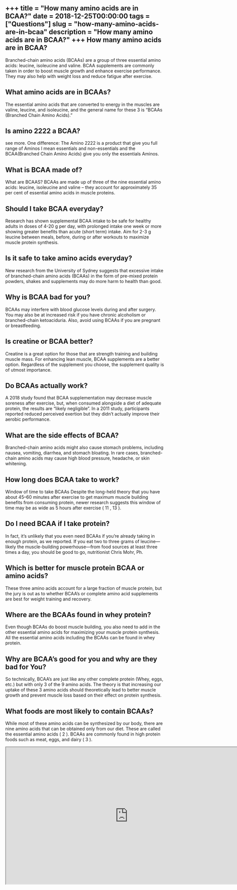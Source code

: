 +++
title = "How many amino acids are in BCAA?"
date = 2018-12-25T00:00:00
tags = ["Questions"]
slug = "how-many-amino-acids-are-in-bcaa"
description = "How many amino acids are in BCAA?"
+++
How many amino acids are in BCAA?
---------------------------------

Branched-chain amino acids (BCAAs) are a group of three essential amino acids: leucine, isoleucine and valine. BCAA supplements are commonly taken in order to boost muscle growth and enhance exercise performance. They may also help with weight loss and reduce fatigue after exercise.

What amino acids are in BCAAs?
------------------------------

The essential amino acids that are converted to energy in the muscles are valine, leucine, and isoleucine, and the general name for these 3 is “BCAAs (Branched Chain Amino Acids).”

Is amino 2222 a BCAA?
---------------------

see more. One difference: The Amino 2222 is a product that give you full range of Aminos I mean essentials and non-essentials and the BCAA(Branched Chain Amino Acids) give you only the essentials Aminos.

What is BCAA made of?
---------------------

What are BCAAS? BCAAs are made up of three of the nine essential amino acids: leucine, isoleucine and valine – they account for approximately 35 per cent of essential amino acids in muscle proteins.

Should I take BCAA everyday?
----------------------------

Research has shown supplemental BCAA intake to be safe for healthy adults in doses of 4-20 g per day, with prolonged intake one week or more showing greater benefits than acute (short term) intake. Aim for 2-3 g leucine between meals, before, during or after workouts to maximize muscle protein synthesis.

Is it safe to take amino acids everyday?
----------------------------------------

New research from the University of Sydney suggests that excessive intake of branched-chain amino acids (BCAAs) in the form of pre-mixed protein powders, shakes and supplements may do more harm to health than good.

Why is BCAA bad for you?
------------------------

BCAAs may interfere with blood glucose levels during and after surgery. You may also be at increased risk if you have chronic alcoholism or branched-chain ketoaciduria. Also, avoid using BCAAs if you are pregnant or breastfeeding.

Is creatine or BCAA better?
---------------------------

Creatine is a great option for those that are strength training and building muscle mass. For enhancing lean muscle, BCAA supplements are a better option. Regardless of the supplement you choose, the supplement quality is of utmost importance.

Do BCAAs actually work?
-----------------------

A 2018 study found that BCAA supplementation may decrease muscle soreness after exercise, but, when consumed alongside a diet of adequate protein, the results are “likely negligible”. In a 2011 study, participants reported reduced perceived exertion but they didn’t actually improve their aerobic performance.

What are the side effects of BCAA?
----------------------------------

Branched-chain amino acids might also cause stomach problems, including nausea, vomiting, diarrhea, and stomach bloating. In rare cases, branched-chain amino acids may cause high blood pressure, headache, or skin whitening.

How long does BCAA take to work?
--------------------------------

Window of time to take BCAAs Despite the long-held theory that you have about 45–60 minutes after exercise to get maximum muscle building benefits from consuming protein, newer research suggests this window of time may be as wide as 5 hours after exercise ( 11 , 13 ).

Do I need BCAA if I take protein?
---------------------------------

In fact, it’s unlikely that you even need BCAAs if you’re already taking in enough protein, as we reported. If you eat two to three grams of leucine—likely the muscle-building powerhouse—from food sources at least three times a day, you should be good to go, nutritionist Chris Mohr, Ph.

Which is better for muscle protein BCAA or amino acids?
-------------------------------------------------------

These three amino acids account for a large fraction of muscle protein, but the jury is out as to whether BCAA’s or complete amino acid supplements are best for weight training and recovery.

Where are the BCAAs found in whey protein?
------------------------------------------

Even though BCAAs do boost muscle building, you also need to add in the other essential amino acids for maximizing your muscle protein synthesis. All the essential amino acids including the BCAAs can be found in whey protein.

Why are BCAA’s good for you and why are they bad for You?
---------------------------------------------------------

So technically, BCAA’s are just like any other complete protein (Whey, eggs, etc.) but with only 3 of the 9 amino acids. The theory is that increasing our uptake of these 3 amino acids should theoretically lead to better muscle growth and prevent muscle loss based on their effect on protein synthesis.

What foods are most likely to contain BCAAs?
--------------------------------------------

While most of these amino acids can be synthesized by our body, there are nine amino acids that can be obtained only from our diet. These are called the essential amino acids ( 2 ). BCAAs are commonly found in high protein foods such as meat, eggs, and dairy ( 3 ).

<iframe allow="accelerometer; autoplay; clipboard-write; encrypted-media; gyroscope; picture-in-picture" allowfullscreen="" class="__youtube_prefs__  epyt-is-override  no-lazyload" data-no-lazy="1" data-origheight="433" data-origwidth="770" data-skipgform_ajax_framebjll="" height="433" id="_ytid_51783" loading="lazy" src="https://www.youtube.com/embed/pJjSpdOmV1k?enablejsapi=1&autoplay=0&cc_load_policy=0&cc_lang_pref=&iv_load_policy=1&loop=0&modestbranding=0&rel=1&fs=1&playsinline=0&autohide=2&theme=dark&color=red&controls=1&" title="YouTube player" width="770"></iframe>